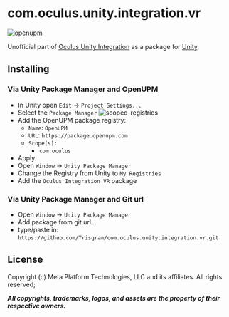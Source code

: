 # com.oculus.unity.integration.vr

[![openupm](https://img.shields.io/npm/v/com.oculus.unity.integration.vr?label=openupm&registry_uri=https://package.openupm.com)](https://openupm.com/packages/com.oculus.unity.integration.vr/)

Unofficial part of [Oculus Unity Integration](https://developer.oculus.com/downloads/package/unity-integration/) as a package for [Unity](https://unity.com/).

## Installing

### Via Unity Package Manager and OpenUPM

- In Unity open `Edit` -> `Project Settings...`
- Select the `Package Manager`
![scoped-registries](https://raw.githubusercontent.com/Trisgram/com.oculus.unity.integration/main/.documentation/images/openUPM.jpg)
- Add the OpenUPM package registry:
  - `Name`: `OpenUPM`
  - `URL`: `https://package.openupm.com`
  - `Scope(s):`
    - `com.oculus`
- Apply
- Open `Window` -> `Unity Package Manager`
- Change the Registry from Unity to `My Registries`
- Add the `Oculus Integration VR` package

### Via Unity Package Manager and Git url
- Open `Window` -> `Unity Package Manager`
- Add package from git url...
- type/paste in: `https://github.com/Trisgram/com.oculus.unity.integration.vr.git`

## License

Copyright (c) Meta Platform Technologies, LLC and its affiliates. All rights reserved;

***All copyrights, trademarks, logos, and assets are the property of their respective owners.***
